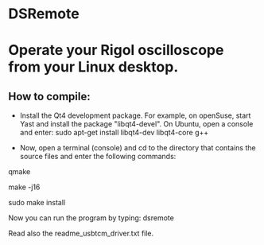 # DSRemote
Operate your Rigol oscilloscope from your Linux desktop.
========================================================

How to compile:
---------------

- Install the Qt4 development package.
 For example, on openSuse, start Yast and install the package "libqt4-devel".
 On Ubuntu, open a console and enter: sudo apt-get install libqt4-dev libqt4-core g++

- Now, open a terminal (console) and cd to the directory that contains the source files and
 enter the following commands:

 qmake

 make -j16

 sudo make install

 Now you can run the program by typing: dsremote

 Read also the readme_usbtcm_driver.txt file.



